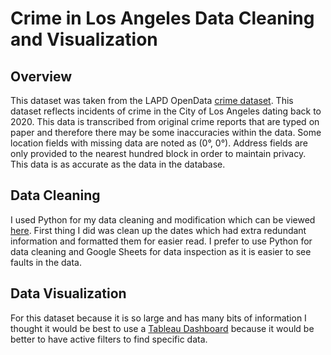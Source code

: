 # Crime in Los Angeles Data Cleaning and Visualization

## Overview
This dataset was taken from the LAPD OpenData [crime dataset](https://data.lacity.org/Public-Safety/Crime-Data-from-2020-to-Present/2nrs-mtv8/about_data). This dataset reflects incidents of crime in the City of Los Angeles dating back to 2020. This data is transcribed from original crime reports that are typed on paper and therefore there may be some inaccuracies within the data. Some location fields with missing data are noted as (0°, 0°). Address fields are only provided to the nearest hundred block in order to maintain privacy. This data is as accurate as the data in the database.

## Data Cleaning
I used Python for my data cleaning and modification which can be viewed [here](https://www.kaggle.com/code/marcioarakaki/la-crime-cleaning-with-python). First thing I did was clean up the dates which had extra redundant information and formatted them for easier read. I prefer to use Python for data cleaning and Google Sheets for data inspection as it is easier to see faults in the data. 

## Data Visualization
For this dataset because it is so large and has many bits of information I thought it would be best to use a [Tableau Dashboard](https://public.tableau.com/app/profile/marcio22/viz/CrimeinLosAngelesCA/Dashboard1) because it would be better to have active filters to find specific data.

<img scr="./images/la_crime.png">
